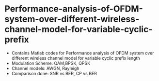 # Performance-analysis-of-OFDM-system-over-different-wireless-channel-model-for-variable-cyclic-prefix

* Contains Matlab codes for Performance analysis of OFDM system over different wireless channel model for variable cyclic prefix length
* Modulation Scheme: QAM,BPSK, QPSK
* Channel models: AWGN, Rayleigh
* Comparison done: SNR vs BER, CP vs BER
